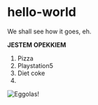 # hello-world
We shall see how it goes, eh.

**JESTEM OPEKKIEM**
1. Pizza
2. Playstation5
3. Diet coke
4. 
![Eggolas!](/TenKomputer/Obrazy/Eggolas.jpg)

